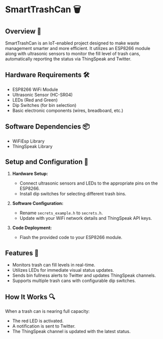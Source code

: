 # SmartTrashCan 🗑️

## Overview 🌟
SmartTrashCan is an IoT-enabled project designed to make waste management smarter and more efficient. It utilizes an ESP8266 module along with ultrasonic sensors to monitor the fill level of trash cans, automatically reporting the status via ThingSpeak and Twitter.

## Hardware Requirements 🛠️
- ESP8266 WiFi Module
- Ultrasonic Sensor (HC-SR04)
- LEDs (Red and Green)
- Dip Switches (for bin selection)
- Basic electronic components (wires, breadboard, etc.)

## Software Dependencies 📦
- WiFiEsp Library
- ThingSpeak Library

## Setup and Configuration 📐
1. **Hardware Setup:**
   - Connect ultrasonic sensors and LEDs to the appropriate pins on the ESP8266.
   - Install dip switches for selecting different trash bins.

2. **Software Configuration:**
   - Rename `secrets_example.h` to `secrets.h`.
   - Update with your WiFi network details and ThingSpeak API keys.

3. **Code Deployment:**
   - Flash the provided code to your ESP8266 module.

## Features 🌈
- Monitors trash can fill levels in real-time.
- Utilizes LEDs for immediate visual status updates.
- Sends bin fullness alerts to Twitter and updates ThingSpeak channels.
- Supports multiple trash cans with configurable dip switches.

## How It Works 🔍
When a trash can is nearing full capacity:
- The red LED is activated.
- A notification is sent to Twitter.
- The ThingSpeak channel is updated with the latest status.
